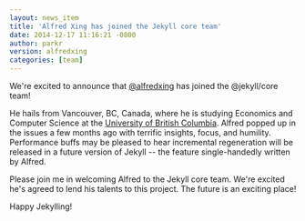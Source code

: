 ```yaml
---
layout: news_item
title: 'Alfred Xing has joined the Jekyll core team'
date: 2014-12-17 11:16:21 -0800
author: parkr
version: alfredxing
categories: [team]
---
```


We're excited to announce that [@alfredxing][] has joined the @jekyll/core
team!

He hails from Vancouver, BC, Canada, where he is studying Economics and
Computer Science at the [University of British Columbia][]. Alfred popped up in
the issues a few months ago with terrific insights, focus, and humility.
Performance buffs may be pleased to hear incremental regeneration will be
released in a future version of Jekyll -- the feature single-handedly
written by Alfred.

Please join me in welcoming Alfred to the Jekyll core team. We're excited
he's agreed to lend his talents to this project. The future is an exciting
place!

Happy Jekylling!

[@alfredxing]: https://github.com/alfredxing
[University of British Columbia]: http://ubc.ca
